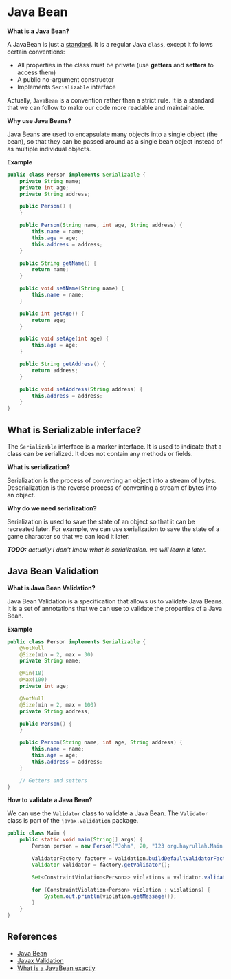 # Java Bean

**What is a Java Bean?**

A JavaBean is just a [standard](https://www.oracle.com/java/technologies/javase/javabeans-spec.html). It is a regular Java `class`, except it follows certain conventions:

- All properties in the class must be private (use **getters** and **setters** to access them)
- A public no-argument constructor
- Implements `Serializable` interface

Actually, `JavaBean` is a convention rather than a strict rule. It is a standard that we can follow to make our code more readable and maintainable.

**Why use Java Beans?**

Java Beans are used to encapsulate many objects into a single object (the bean), so that they can be passed around as a single bean object instead of as multiple individual objects.

**Example**

```java
public class Person implements Serializable {
    private String name;
    private int age;
    private String address;

    public Person() {
    }

    public Person(String name, int age, String address) {
        this.name = name;
        this.age = age;
        this.address = address;
    }

    public String getName() {
        return name;
    }

    public void setName(String name) {
        this.name = name;
    }

    public int getAge() {
        return age;
    }

    public void setAge(int age) {
        this.age = age;
    }

    public String getAddress() {
        return address;
    }

    public void setAddress(String address) {
        this.address = address;
    }
}
```

## What is Serializable interface?

The `Serializable` interface is a marker interface. It is used to indicate that a class can be serialized. It does not contain any methods or fields.

**What is serialization?**

Serialization is the process of converting an object into a stream of bytes. Deserialization is the reverse process of converting a stream of bytes into an object.

**Why do we need serialization?**

Serialization is used to save the state of an object so that it can be recreated later. For example, we can use serialization to save the state of a game character so that we can load it later.

_**TODO:** actually I don't know what is serialization. we will learn it later._

## Java Bean Validation

**What is Java Bean Validation?**

Java Bean Validation is a specification that allows us to validate Java Beans. It is a set of annotations that we can use to validate the properties of a Java Bean.

**Example**

```java
public class Person implements Serializable {
    @NotNull
    @Size(min = 2, max = 30)
    private String name;

    @Min(18)
    @Max(100)
    private int age;

    @NotNull
    @Size(min = 2, max = 100)
    private String address;

    public Person() {
    }

    public Person(String name, int age, String address) {
        this.name = name;
        this.age = age;
        this.address = address;
    }

    // Getters and setters
}
```

**How to validate a Java Bean?**

We can use the `Validator` class to validate a Java Bean. The `Validator` class is part of the `javax.validation` package.

```java
public class Main {
    public static void main(String[] args) {
        Person person = new Person("John", 20, "123 org.hayrullah.Main St");

        ValidatorFactory factory = Validation.buildDefaultValidatorFactory();
        Validator validator = factory.getValidator();

        Set<ConstraintViolation<Person>> violations = validator.validate(person);

        for (ConstraintViolation<Person> violation : violations) {
            System.out.println(violation.getMessage());
        }
    }
}
```

## References

- [Java Bean](https://www.baeldung.com/java-bean)
- [Javax Validation](https://www.baeldung.com/javax-validation)
- [What is a JavaBean exactly](https://stackoverflow.com/questions/3295496/what-is-a-javabean-exactly)
